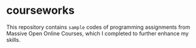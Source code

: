 courseworks
===========

This repository contains `sample` codes of programming assignments from Massive Open Online Courses, which I completed to further enhance my skills.   
